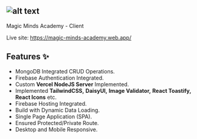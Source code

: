 ## ![alt text](https://i.ibb.co/n7QgQw2/favicon-v2.png)
Magic Minds Academy - Client

Live site: https://magic-minds-academy.web.app/

## Features ✨
* MongoDB Integrated CRUD Operations.
* Firebase Authentication Integrated.
* Custom __Vercel NodeJS Server__ Implemented.
* Implemented __TailwindCSS,__ __DaisyUI,__ __Image Validator,__ __React Toastify,__ __React Icons__  etc.
* Firebase Hosting Integrated.
* Build with Dynamic Data Loading.
* Single Page Application (SPA). 
* Ensured Protected/Private Route. 
* Desktop and Mobile Responsive.
